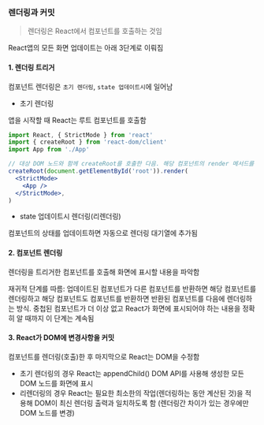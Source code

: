 ### 렌더링과 커밋

> 렌더링은 React에서 컴포넌트를 호출하는 것임

React앱의 모든 화면 업데이트는 아래 3단계로 이뤄짐

#### 1. 렌더링 트리거

컴포넌트 렌더링은 `초기 렌더링`, `state 업데이트시`에 일어남

- 초기 렌더링

앱을 시작할 때 React는 루트 컴포넌트를 호출함

```jsx
import React, { StrictMode } from 'react'
import { createRoot } from 'react-dom/client'
import App from './App'

// 대상 DOM 노드와 함께 createRoot를 호출한 다음. 해당 컴포넌트의 render 메서드를 호출
createRoot(document.getElementById('root')).render(
  <StrictMode>
    <App />
  </StrictMode>,
)
```
- state 업데이트시 렌더링(리렌더링)

컴포넌트의 상태를 업데이트하면 자동으로 렌더링 대기열에 추가됨

#### 2. 컴포넌트 렌더링

렌더링을 트리거한 컴포넌트를 호출해 화면에 표시할 내용을 파악함

재귀적 단계를 따름: 업데이트된 컴포넌트가 다른 컴포넌트를 반환하면 해당 컴포넌트를 렌더링하고 해당 컴포넌트도 컴포넌트를 반환하면 반환된 컴포넌트를 다음에 렌더링하는 방식.
중첩된 컴포넌트가 더 이상 없고 React가 화면에 표시되어야 하는 내용을 정확히 알 때까지 이 단계는 계속됨

#### 3. React가 DOM에 변경사항을 커밋

컴포넌트를 렌더링(호출)한 후 마지막으로 React는 DOM을 수정함

- 초기 렌더링의 경우 React는 appendChild() DOM API를 사용해 생성한 모든 DOM 노드를 화면에 표시
- 리렌더링의 경우 React는 필요한 최소한의 작업(렌더링하는 동안 계산된 것)을 적용해 DOM이 최신 렌더링 출력과 일치하도록 함 (렌더링간 차이가 있는 경우에만 DOM 노드를 변경)
